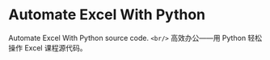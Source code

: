 # Automate Excel With Python

Automate Excel With Python source code.
`<br/>`
高效办公——用 Python 轻松操作 Excel 课程源代码。

